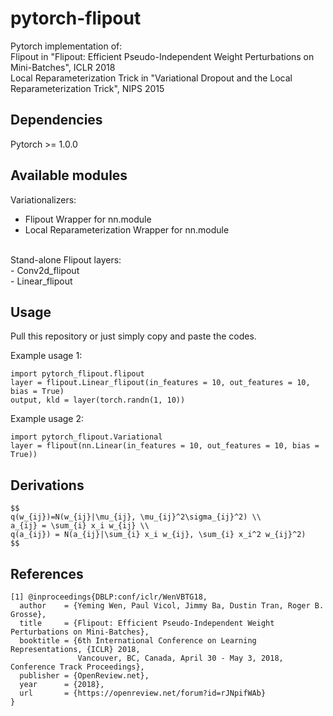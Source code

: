 # pytorch-flipout
Pytorch implementation of:<br>
Flipout in "Flipout: Efficient Pseudo-Independent Weight Perturbations on Mini-Batches", ICLR 2018<br>
Local Reparameterization Trick in "Variational Dropout and the Local Reparameterization Trick", NIPS 2015<br>

## Dependencies
Pytorch >= 1.0.0

## Available modules
Variationalizers:
- Flipout Wrapper for nn.module<br>
- Local Reparameterization Wrapper for nn.module<br>
<br>
Stand-alone Flipout layers:<br>
- Conv2d_flipout<br>
- Linear_flipout<br>

## Usage
Pull this repository or just simply copy and paste the codes.

Example usage 1:
```
import pytorch_flipout.flipout
layer = flipout.Linear_flipout(in_features = 10, out_features = 10, bias = True)
output, kld = layer(torch.randn(1, 10))
```

Example usage 2:
```
import pytorch_flipout.Variational
layer = flipout(nn.Linear(in_features = 10, out_features = 10, bias = True))
```

## Derivations
```
$$
q(w_{ij})=N(w_{ij}|\mu_{ij}, \mu_{ij}^2\sigma_{ij}^2) \\
a_{ij} = \sum_{i} x_i w_{ij} \\
q(a_{ij}) = N(a_{ij}|\sum_{i} x_i w_{ij}, \sum_{i} x_i^2 w_{ij}^2)
$$
```

## References
```
[1] @inproceedings{DBLP:conf/iclr/WenVBTG18,
  author    = {Yeming Wen, Paul Vicol, Jimmy Ba, Dustin Tran, Roger B. Grosse},
  title     = {Flipout: Efficient Pseudo-Independent Weight Perturbations on Mini-Batches},
  booktitle = {6th International Conference on Learning Representations, {ICLR} 2018,
               Vancouver, BC, Canada, April 30 - May 3, 2018, Conference Track Proceedings},
  publisher = {OpenReview.net},
  year      = {2018},
  url       = {https://openreview.net/forum?id=rJNpifWAb}
}
```
